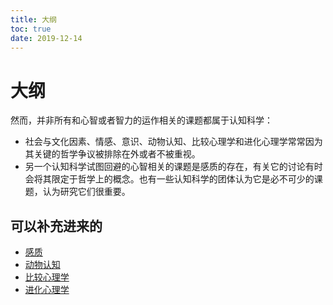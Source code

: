 ```yaml
---
title: 大纲
toc: true
date: 2019-12-14
---
```

# 大纲


然而，并非所有和心智或者智力的运作相关的课题都属于认知科学：

- 社会与文化因素、情感、意识、动物认知、比较心理学和进化心理学常常因为其关键的哲学争议被排除在外或者不被重视。
- 另一个认知科学试图回避的心智相关的课题是感质的存在，有关它的讨论有时会将其限定于哲学上的概念。也有一些认知科学的团体认为它是必不可少的课题，认为研究它们很重要。


## 可以补充进来的

- [感质](https://zh.wikipedia.org/wiki/%E6%84%9F%E8%B4%A8)
- [动物认知](https://zh.wikipedia.org/wiki/%E5%8B%95%E7%89%A9%E8%AA%8D%E7%9F%A5)
- [比较心理学](https://zh.wikipedia.org/wiki/%E6%AF%94%E8%BC%83%E5%BF%83%E7%90%86%E5%AD%B8)
- [进化心理学](https://zh.wikipedia.org/wiki/%E9%80%B2%E5%8C%96%E5%BF%83%E7%90%86%E5%AD%B8)
